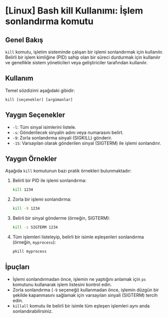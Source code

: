 # [Linux] Bash kill Kullanımı: İşlem sonlandırma komutu

## Genel Bakış
`kill` komutu, işletim sisteminde çalışan bir işlemi sonlandırmak için kullanılır. Belirli bir işlem kimliğine (PID) sahip olan bir süreci durdurmak için kullanılır ve genellikle sistem yöneticileri veya geliştiriciler tarafından kullanılır.

## Kullanım
Temel sözdizimi aşağıdaki gibidir:

```
kill [seçenekler] [argümanlar]
```

## Yaygın Seçenekler
- `-l`: Tüm sinyal isimlerini listele.
- `-s`: Gönderilecek sinyalin adını veya numarasını belirt.
- `-9`: Zorla sonlandırma sinyali (SIGKILL) gönderir.
- `-15`: Varsayılan olarak gönderilen sinyal (SIGTERM) ile işlemi sonlandırır.

## Yaygın Örnekler
Aşağıda `kill` komutunun bazı pratik örnekleri bulunmaktadır:

1. Belirli bir PID ile işlemi sonlandırma:
   ```bash
   kill 1234
   ```

2. Zorla bir işlemi sonlandırma:
   ```bash
   kill -9 1234
   ```

3. Belirli bir sinyal gönderme (örneğin, SIGTERM):
   ```bash
   kill -s SIGTERM 1234
   ```

4. Tüm işlemleri listeleyip, belirli bir isimle eşleşenleri sonlandırma (örneğin, `myprocess`):
   ```bash
   pkill myprocess
   ```

## İpuçları
- İşlemi sonlandırmadan önce, işlemin ne yaptığını anlamak için `ps` komutunu kullanarak işlem listesini kontrol edin.
- Zorla sonlandırma (`-9` seçeneği) kullanmadan önce, işlemin düzgün bir şekilde kapanmasını sağlamak için varsayılan sinyali (SIGTERM) tercih edin.
- `killall` komutu ile belirli bir isimle tüm eşleşen işlemleri aynı anda sonlandırabilirsiniz.
